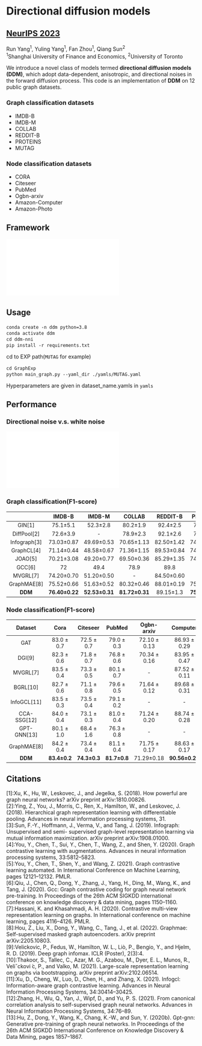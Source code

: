 # Directional diffusion models
## [NeurIPS 2023](https://arxiv.org/abs/2306.13210)

Run Yang<sup>1</sup>, Yuling Yang<sup>1</sup>, Fan Zhou<sup>1</sup>, Qiang Sun<sup>2</sup> <br>
<sup>1</sup>Shanghai University of Finance and Economics, <sup>2</sup>University of Toronto

We introduce a novel class of models termed **directional diffusion models (DDM)**, which adopt data-dependent, anisotropic, and directional noises in the forward diffusion process. This code is an implementation of **DDM** on 12 public graph datasets.
### Graph classification datasets
- IMDB-B
- IMDB-M
- COLLAB
- REDDIT-B
- PROTEINS
- MUTAG
### Node classification datasets
- CORA
- Citeseer
- PubMed
- Ogbn-arxiv
- Amazon-Computer
- Amazon-Photo

## Framework
![](framework.pdf)
## Usage
```shell
conda create -n ddm python=3.8
conda activate ddm
cd ddm-nni
pip install -r requirements.txt
```

cd to EXP path(```MUTAG``` for example)
```shell
cd GraphExp
python main_graph.py --yaml_dir ./yamls/MUTAG.yaml
```
Hyperparameters are given in dataset_name.yamls in ```yamls``` 
## Performance
### Directional noise v.s. white noise
![](noise_com.pdf)
### Graph classification(F1-score)
|     |IMDB-B|IMDB-M|COLLAB|REDDIT-B|PROTEINS|MUTAG|
|:---:|:----:|:----:|:----:|:------:|:------:|:---:|
|GIN[1]     | 75.1±5.1  | 52.3±2.8  | 80.2±1.9 | 92.4±2.5 | 76.2±2.8  | 89.4±5.6    |
|DiffPool[2]| 72.6±3.9  | -         | 78.9±2.3 | 92.1±2.6 | 75.1±2.3  | 85.0±10.3   |
|Infograph[3] | 73.03±0.87| 49.69±0.53| 70.65±1.13 | 82.50±1.42 | 74.44±0.31| 89.01±1.13  |
|GraphCL[4] | 71.14±0.44| 48.58±0.67| 71.36±1.15 | 89.53±0.84 | 74.39±0.45| 86.80±1.34  |
|JOAO[5]    | 70.21±3.08| 49.20±0.77| 69.50±0.36 | 85.29±1.35 | 74.55±0.41| 87.35±1.02  |
|GCC[6]     | 72        | 49.4      | 78.9     | 89.8     | -         | -           |
|MVGRL[7]   | 74.20±0.70| 51.20±0.50| -        | 84.50±0.60 | -         | 89.70±1.10  |
|GraphMAE[8]| 75.52±0.66| 51.63±0.52| 80.32±0.46 | 88.01±0.19 | 75.30±0.39| 88.19±1.26  |
|**DDM** |**76.40±0.22**|**52.53±0.31**|**81.72±0.31**|89.15±1.3|**75.74±0.50**|**91.51±1.45**|
### Node classification(F1-score)
|Dataset  | Cora     | Citeseer    | PubMed    | Ogbn-arxiv | Computer| Photo |
|:---:|:----:|:----:|:----:|:------:|:------:|:---:|
|GAT      | 83.0 ± 0.7 | 72.5 ± 0.7    | 79.0 ± 0.3  | 72.10 ± 0.13 | 86.93 ± 0.29            | 92.56 ± 0.35              |
|DGI[9]      | 82.3 ± 0.6 | 71.8 ± 0.7    | 76.8 ± 0.6  | 70.34 ± 0.16 | 83.95 ± 0.47          | 91.61 ± 0.22              |
|MVGRL[7]    | 83.5 ± 0.4 | 73.3 ± 0.5    | 80.1 ± 0.7  | -          | 87.52 ± 0.11          | 91.74 ± 0.07              |
|BGRL[10]     | 82.7 ± 0.6 | 71.1 ± 0.8    | 79.6 ± 0.5  | 71.64 ± 0.12 | 89.68 ± 0.31          | 92.87 ± 0.27              |
|InfoGCL[11]  | 83.5 ± 0.3 | 73.5 ± 0.4    | 79.1 ± 0.2  | -          | - | -     |
|CCA-SSG[12]  | 84.0 ± 0.4 | 73.1 ± 0.3    | 81.0 ± 0.4  | 71.24 ± 0.20 | 88.74 ± 0.28          | 93.14 ± 0.14              |
|GPT-GNN[13]  | 80.1 ± 1.0 | 68.4 ± 1.6    | 76.3 ± 0.8  | -          | - | -     |
|GraphMAE[8] | 84.2 ± 0.4 | 73.4 ± 0.4    | 81.1 ± 0.4  | 71.75 ± 0.17 | 88.63 ± 0.17         | 93.63 ± 0.22              |
|**DDM** |**83.4±0.2**|**74.3±0.3**|**81.7±0.8**|71.29±0.18|**90.56±0.21**|**95.09±0.18**|

## Citations

[1]:Xu, K., Hu, W., Leskovec, J., and Jegelka, S. (2018). How powerful are graph neural networks?
arXiv preprint arXiv:1810.00826.<br>
[2]:Ying, Z., You, J., Morris, C., Ren, X., Hamilton, W., and Leskovec, J. (2018). Hierarchical graph
representation learning with differentiable pooling. Advances in neural information processing
systems, 31.<br>
[3]:Sun, F.-Y., Hoffmann, J., Verma, V., and Tang, J. (2019). Infograph: Unsupervised and semi-
supervised graph-level representation learning via mutual information maximization. arXiv preprint
arXiv:1908.01000.<br>
[4]:You, Y., Chen, T., Sui, Y., Chen, T., Wang, Z., and Shen, Y. (2020). Graph contrastive learning with
augmentations. Advances in neural information processing systems, 33:5812–5823.<br>
[5]:You, Y., Chen, T., Shen, Y., and Wang, Z. (2021). Graph contrastive learning automated. In
International Conference on Machine Learning, pages 12121–12132. PMLR.<br>
[6]:Qiu, J., Chen, Q., Dong, Y., Zhang, J., Yang, H., Ding, M., Wang, K., and Tang, J. (2020). Gcc:
Graph contrastive coding for graph neural network pre-training. In Proceedings of the 26th ACM
SIGKDD international conference on knowledge discovery & data mining, pages 1150–1160.<br>
[7]:Hassani, K. and Khasahmadi, A. H. (2020). Contrastive multi-view representation learning on graphs.
In International conference on machine learning, pages 4116–4126. PMLR.<br>
[8]:Hou, Z., Liu, X., Dong, Y., Wang, C., Tang, J., et al. (2022). Graphmae: Self-supervised masked
graph autoencoders. arXiv preprint arXiv:2205.10803.<br>
[9]:Velickovic, P., Fedus, W., Hamilton, W. L., Liò, P., Bengio, Y., and Hjelm, R. D. (2019). Deep graph
infomax. ICLR (Poster), 2(3):4.<br>
[10]:Thakoor, S., Tallec, C., Azar, M. G., Azabou, M., Dyer, E. L., Munos, R., Veliˇckovi ́c, P., and
Valko, M. (2021). Large-scale representation learning on graphs via bootstrapping. arXiv preprint
arXiv:2102.06514.<br>
[11]:Xu, D., Cheng, W., Luo, D., Chen, H., and Zhang, X. (2021). Infogcl: Information-aware graph
contrastive learning. Advances in Neural Information Processing Systems, 34:30414–30425.<br>
[12]:Zhang, H., Wu, Q., Yan, J., Wipf, D., and Yu, P. S. (2021). From canonical correlation analysis
to self-supervised graph neural networks. Advances in Neural Information Processing Systems,
34:76–89.<br>
[13]:Hu, Z., Dong, Y., Wang, K., Chang, K.-W., and Sun, Y. (2020b). Gpt-gnn: Generative pre-training of
graph neural networks. In Proceedings of the 26th ACM SIGKDD International Conference on
Knowledge Discovery & Data Mining, pages 1857–1867.


